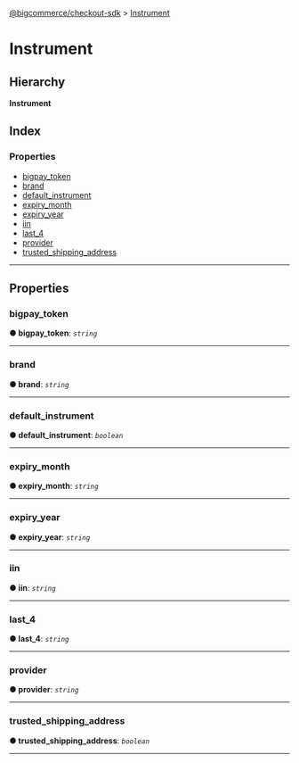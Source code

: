 [@bigcommerce/checkout-sdk](../README.md) > [Instrument](../interfaces/instrument.md)

# Instrument

## Hierarchy

**Instrument**

## Index

### Properties

* [bigpay_token](instrument.md#bigpay_token)
* [brand](instrument.md#brand)
* [default_instrument](instrument.md#default_instrument)
* [expiry_month](instrument.md#expiry_month)
* [expiry_year](instrument.md#expiry_year)
* [iin](instrument.md#iin)
* [last_4](instrument.md#last_4)
* [provider](instrument.md#provider)
* [trusted_shipping_address](instrument.md#trusted_shipping_address)

---

## Properties

<a id="bigpay_token"></a>

###  bigpay_token

**● bigpay_token**: *`string`*

___
<a id="brand"></a>

###  brand

**● brand**: *`string`*

___
<a id="default_instrument"></a>

###  default_instrument

**● default_instrument**: *`boolean`*

___
<a id="expiry_month"></a>

###  expiry_month

**● expiry_month**: *`string`*

___
<a id="expiry_year"></a>

###  expiry_year

**● expiry_year**: *`string`*

___
<a id="iin"></a>

###  iin

**● iin**: *`string`*

___
<a id="last_4"></a>

###  last_4

**● last_4**: *`string`*

___
<a id="provider"></a>

###  provider

**● provider**: *`string`*

___
<a id="trusted_shipping_address"></a>

###  trusted_shipping_address

**● trusted_shipping_address**: *`boolean`*

___

